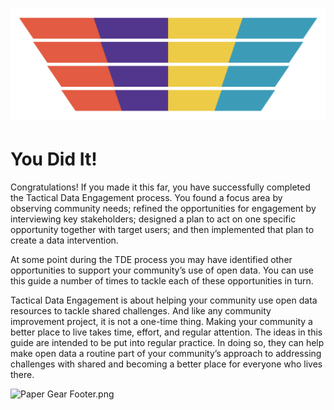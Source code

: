 # ![](/assets/tde-funnel-grid-notext.png)

# You Did It!

Congratulations! If you made it this far, you have successfully completed the Tactical Data Engagement process. You found a focus area by observing community needs; refined the opportunities for engagement by interviewing key stakeholders; designed a plan to act on one specific opportunity together with target users; and then implemented that plan to create a data intervention.

At some point during the TDE process you may have identified other opportunities to support your community’s use of open data. You can use this guide a number of times to tackle each of these opportunities in turn.

Tactical Data Engagement is about helping your community use open data resources to tackle shared challenges. And like any community improvement project, it is not a one-time thing. Making your community a better place to live takes time, effort, and regular attention. The ideas in this guide are intended to be put into regular practice. In doing so, they can help make open data a routine part of your community’s approach to addressing challenges with shared and becoming a better place for everyone who lives there.

![](https://lh5.googleusercontent.com/hr2xfL8kHUptuTRff9_2tYFaR2ExyaRjL2MZNAWzOK_8XOcPBBiVxBkpVGYkPmPAXYuhdxXHIvTDONRLatWNK_woEl5923LiUNoV3g-QxaroyGew93h_1GmbsnuguPh78PuHBOuk "Paper Gear Footer.png")